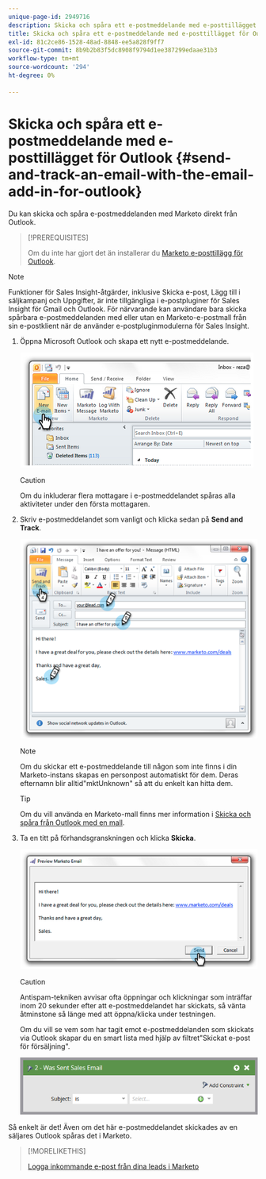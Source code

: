 ```yaml
---
unique-page-id: 2949716
description: Skicka och spåra ett e-postmeddelande med e-posttillägget för Outlook - Marketo Docs - Produktdokumentation
title: Skicka och spåra ett e-postmeddelande med e-posttillägget för Outlook
exl-id: 81c2ce86-1528-48ad-8848-ee5a828f9ff7
source-git-commit: 8b9b2b83f5dc8908f9794d1ee387299edaae31b3
workflow-type: tm+mt
source-wordcount: '294'
ht-degree: 0%

---
```


# Skicka och spåra ett e-postmeddelande med e-posttillägget för Outlook {#send-and-track-an-email-with-the-email-add-in-for-outlook}

Du kan skicka och spåra e-postmeddelanden med Marketo direkt från Outlook.

>[!PREREQUISITES]
>
>Om du inte har gjort det än installerar du [Marketo e-posttillägg för Outlook](/help/marketo/product-docs/marketo-sales-insight/msi-outlook-plugin/install-the-marketo-email-add-in-for-outlook-with-a-registration-code.md).

>[!NOTE]
>
>Funktioner för Sales Insight-åtgärder, inklusive Skicka e-post, Lägg till i säljkampanj och Uppgifter, är inte tillgängliga i e-postpluginer för Sales Insight för Gmail och Outlook. För närvarande kan användare bara skicka spårbara e-postmeddelanden med eller utan en Marketo-e-postmall från sin e-postklient när de använder e-postpluginmodulerna för Sales Insight.

1. Öppna Microsoft Outlook och skapa ett nytt e-postmeddelande.

   ![](assets/image2014-9-23-16-3a6-3a46.png)

   >[!CAUTION]
   >
   >Om du inkluderar flera mottagare i e-postmeddelandet spåras alla aktiviteter under den första mottagaren.

1. Skriv e-postmeddelandet som vanligt och klicka sedan på **Send and Track**.

   ![](assets/image2014-9-23-16-3a7-3a1.png)

   >[!NOTE]
   >
   >Om du skickar ett e-postmeddelande till någon som inte finns i din Marketo-instans skapas en personpost automatiskt för dem. Deras efternamn blir alltid&quot;mktUnknown&quot; så att du enkelt kan hitta dem.

   >[!TIP]
   >
   >Om du vill använda en Marketo-mall finns mer information i [Skicka och spåra från Outlook med en mall](/help/marketo/product-docs/marketo-sales-insight/msi-outlook-plugin/send-and-track-from-outlook-using-a-marketo-template.md).

1. Ta en titt på förhandsgranskningen och klicka **Skicka**.

   ![](assets/image2014-9-23-16-3a7-3a13.png)

   >[!CAUTION]
   >
   >Antispam-tekniken avvisar ofta öppningar och klickningar som inträffar inom 20 sekunder efter att e-postmeddelandet har skickats, så vänta åtminstone så länge med att öppna/klicka under testningen.

   Om du vill se vem som har tagit emot e-postmeddelanden som skickats via Outlook skapar du en smart lista med hjälp av filtret&quot;Skickat e-post för försäljning&quot;.

   ![](assets/was-sent-sales-email.png)

Så enkelt är det! Även om det här e-postmeddelandet skickades av en säljares Outlook spåras det i Marketo.

>[!MORELIKETHIS]
>
>[Logga inkommande e-post från dina leads i Marketo](/help/marketo/product-docs/marketo-sales-insight/using-msi/log-inbound-mail-from-your-leads-in-marketo.md)
